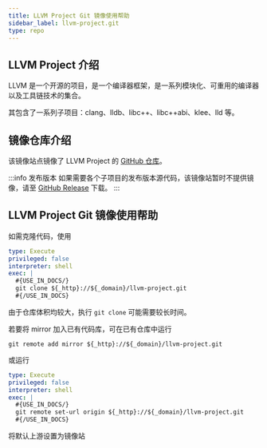 ```yaml
---
title: LLVM Project Git 镜像使用帮助
sidebar_label: llvm-project.git
type: repo
---
```



## LLVM Project 介绍

LLVM 是一个开源的项目，是一个编译器框架，是一系列模块化、可重用的编译器以及工具链技术的集合。

其包含了一系列子项目：clang、lldb、libc++、libc++abi、klee、lld 等。


## 镜像仓库介绍

该镜像站点镜像了 LLVM Project 的 [GitHub 仓库](https://github.com/llvm/llvm-project.git)。

:::info 发布版本
如果需要各个子项目的发布版本源代码，该镜像站暂时不提供镜像，请至 [GitHub Release](https://github.com/llvm/llvm-project/releases) 下载。
:::

## LLVM Project Git 镜像使用帮助

如需克隆代码，使用
```yaml cli
type: Execute
privileged: false
interpreter: shell
exec: |
  #{USE_IN_DOCS/}
  git clone ${_http}://${_domain}/llvm-project.git
  #{/USE_IN_DOCS}
```

由于仓库体积均较大，执行 `git clone` 可能需要较长时间。

若要将 mirror 加入已有代码库，可在已有仓库中运行

```shell varcode
git remote add mirror ${_http}://${_domain}/llvm-project.git
```

或运行

```yaml cli
type: Execute
privileged: false
interpreter: shell
exec: |
  #{USE_IN_DOCS/}
  git remote set-url origin ${_http}://${_domain}/llvm-project.git
  #{/USE_IN_DOCS}
```

将默认上游设置为镜像站
